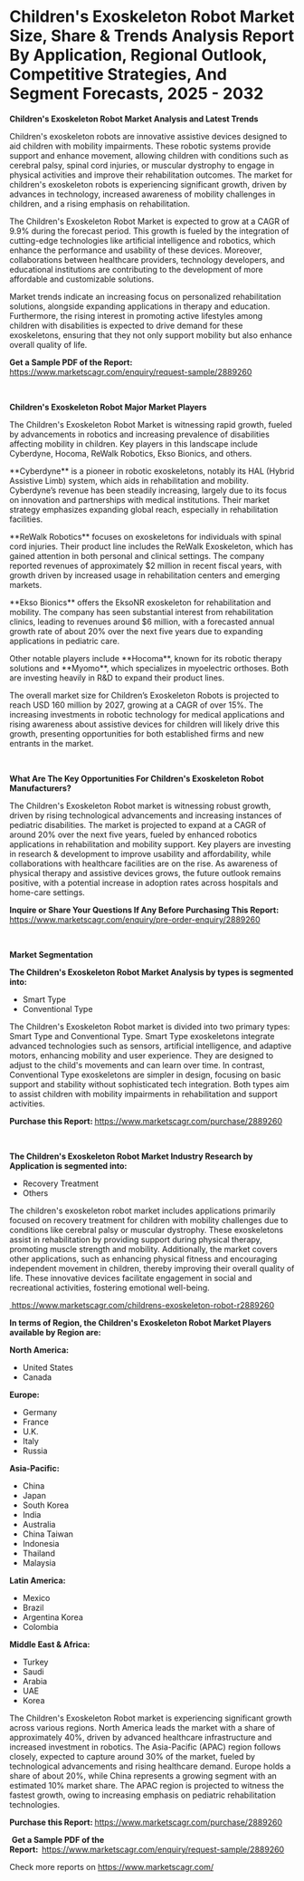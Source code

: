 <p><h1>Children's Exoskeleton Robot Market Size, Share & Trends Analysis Report By Application, Regional Outlook, Competitive Strategies, And Segment Forecasts, 2025 - 2032</h1></p><p><strong>Children's Exoskeleton Robot Market Analysis and Latest Trends</strong></p>
<p><p>Children's exoskeleton robots are innovative assistive devices designed to aid children with mobility impairments. These robotic systems provide support and enhance movement, allowing children with conditions such as cerebral palsy, spinal cord injuries, or muscular dystrophy to engage in physical activities and improve their rehabilitation outcomes. The market for children's exoskeleton robots is experiencing significant growth, driven by advances in technology, increased awareness of mobility challenges in children, and a rising emphasis on rehabilitation.</p><p>The Children's Exoskeleton Robot Market is expected to grow at a CAGR of 9.9% during the forecast period. This growth is fueled by the integration of cutting-edge technologies like artificial intelligence and robotics, which enhance the performance and usability of these devices. Moreover, collaborations between healthcare providers, technology developers, and educational institutions are contributing to the development of more affordable and customizable solutions. </p><p>Market trends indicate an increasing focus on personalized rehabilitation solutions, alongside expanding applications in therapy and education. Furthermore, the rising interest in promoting active lifestyles among children with disabilities is expected to drive demand for these exoskeletons, ensuring that they not only support mobility but also enhance overall quality of life.</p></p>
<p><strong>Get a Sample PDF of the Report:&nbsp;</strong> <a href="https://www.marketscagr.com/enquiry/request-sample/2889260?utm_campaign=3117&utm_medium=2&utm_source=Github&utm_content=ia&utm_term=14032025&utm_id=childrens-exoskeleton-robot">https://www.marketscagr.com/enquiry/request-sample/2889260</a></p>
<p>&nbsp;</p>
<p><strong>Children's Exoskeleton Robot Major Market Players</strong></p>
<p><p>The Children's Exoskeleton Robot Market is witnessing rapid growth, fueled by advancements in robotics and increasing prevalence of disabilities affecting mobility in children. Key players in this landscape include Cyberdyne, Hocoma, ReWalk Robotics, Ekso Bionics, and others.</p><p>**Cyberdyne** is a pioneer in robotic exoskeletons, notably its HAL (Hybrid Assistive Limb) system, which aids in rehabilitation and mobility. Cyberdyne’s revenue has been steadily increasing, largely due to its focus on innovation and partnerships with medical institutions. Their market strategy emphasizes expanding global reach, especially in rehabilitation facilities.</p><p>**ReWalk Robotics** focuses on exoskeletons for individuals with spinal cord injuries. Their product line includes the ReWalk Exoskeleton, which has gained attention in both personal and clinical settings. The company reported revenues of approximately $2 million in recent fiscal years, with growth driven by increased usage in rehabilitation centers and emerging markets.</p><p>**Ekso Bionics** offers the EksoNR exoskeleton for rehabilitation and mobility. The company has seen substantial interest from rehabilitation clinics, leading to revenues around $6 million, with a forecasted annual growth rate of about 20% over the next five years due to expanding applications in pediatric care.</p><p>Other notable players include **Hocoma**, known for its robotic therapy solutions and **Myomo**, which specializes in myoelectric orthoses. Both are investing heavily in R&D to expand their product lines.</p><p>The overall market size for Children’s Exoskeleton Robots is projected to reach USD 160 million by 2027, growing at a CAGR of over 15%. The increasing investments in robotic technology for medical applications and rising awareness about assistive devices for children will likely drive this growth, presenting opportunities for both established firms and new entrants in the market.</p></p>
<p>&nbsp;</p>
<p><strong>What Are The Key Opportunities For Children's Exoskeleton Robot Manufacturers?</strong></p>
<p><p>The Children's Exoskeleton Robot market is witnessing robust growth, driven by rising technological advancements and increasing instances of pediatric disabilities. The market is projected to expand at a CAGR of around 20% over the next five years, fueled by enhanced robotics applications in rehabilitation and mobility support. Key players are investing in research & development to improve usability and affordability, while collaborations with healthcare facilities are on the rise. As awareness of physical therapy and assistive devices grows, the future outlook remains positive, with a potential increase in adoption rates across hospitals and home-care settings.</p></p>
<p><strong>Inquire or Share Your Questions If Any Before Purchasing This Report:</strong> <a href="https://www.marketscagr.com/enquiry/pre-order-enquiry/2889260?utm_campaign=3117&utm_medium=2&utm_source=Github&utm_content=ia&utm_term=14032025&utm_id=childrens-exoskeleton-robot">https://www.marketscagr.com/enquiry/pre-order-enquiry/2889260</a></p>
<p>&nbsp;</p>
<p><strong>Market Segmentation</strong></p>
<p><strong>The Children's Exoskeleton Robot Market Analysis by types is segmented into:</strong></p>
<p><ul><li>Smart Type</li><li>Conventional Type</li></ul></p>
<p><p>The Children's Exoskeleton Robot market is divided into two primary types: Smart Type and Conventional Type. Smart Type exoskeletons integrate advanced technologies such as sensors, artificial intelligence, and adaptive motors, enhancing mobility and user experience. They are designed to adjust to the child's movements and can learn over time. In contrast, Conventional Type exoskeletons are simpler in design, focusing on basic support and stability without sophisticated tech integration. Both types aim to assist children with mobility impairments in rehabilitation and support activities.</p></p>
<p><strong>Purchase this Report:&nbsp;</strong><a href="https://www.marketscagr.com/purchase/2889260?utm_campaign=3117&utm_medium=2&utm_source=Github&utm_content=ia&utm_term=14032025&utm_id=childrens-exoskeleton-robot">https://www.marketscagr.com/purchase/2889260</a></p>
<p>&nbsp;</p>
<p><strong>The Children's Exoskeleton Robot Market Industry Research by Application is segmented into:</strong></p>
<p><ul><li>Recovery Treatment</li><li>Others</li></ul></p>
<p><p>The children's exoskeleton robot market includes applications primarily focused on recovery treatment for children with mobility challenges due to conditions like cerebral palsy or muscular dystrophy. These exoskeletons assist in rehabilitation by providing support during physical therapy, promoting muscle strength and mobility. Additionally, the market covers other applications, such as enhancing physical fitness and encouraging independent movement in children, thereby improving their overall quality of life. These innovative devices facilitate engagement in social and recreational activities, fostering emotional well-being.</p></p>
<p><a href="https://www.marketscagr.com/childrens-exoskeleton-robot-r2889260?utm_campaign=3117&utm_medium=2&utm_source=Github&utm_content=ia&utm_term=14032025&utm_id=childrens-exoskeleton-robot">&nbsp;https://www.marketscagr.com/childrens-exoskeleton-robot-r2889260</a></p>
<p><strong>In terms of Region, the Children's Exoskeleton Robot Market Players available by Region are:</strong></p>
<p>
    <p> <strong> North America: </strong>
        <ul>
            <li>United States</li>
            <li>Canada</li>
        </ul>
        </p> 
    <p> <strong> Europe: </strong>
        <ul>
            <li>Germany</li>
            <li>France</li>
            <li>U.K.</li>
            <li>Italy</li>
            <li>Russia</li>
        </ul>
        </p> 
    <p> <strong> Asia-Pacific: </strong>
        <ul>
            <li>China</li>
            <li>Japan</li>
            <li>South Korea</li>
            <li>India</li>
            <li>Australia</li>
            <li>China Taiwan</li>
            <li>Indonesia</li>
            <li>Thailand</li>
            <li>Malaysia</li>
        </ul>
        </p> 
    <p> <strong> Latin America: </strong>
        <ul>
            <li>Mexico</li>
            <li>Brazil</li>
            <li>Argentina Korea</li>
            <li>Colombia</li>
        </ul>
        </p> 
    <p> <strong> Middle East & Africa: </strong>
        <ul>
            <li>Turkey</li>
            <li>Saudi</li>
            <li>Arabia</li>
            <li>UAE</li>
            <li>Korea</li>
        </ul>
    </p>
    </p>
<p><p>The Children's Exoskeleton Robot market is experiencing significant growth across various regions. North America leads the market with a share of approximately 40%, driven by advanced healthcare infrastructure and increased investment in robotics. The Asia-Pacific (APAC) region follows closely, expected to capture around 30% of the market, fueled by technological advancements and rising healthcare demand. Europe holds a share of about 20%, while China represents a growing segment with an estimated 10% market share. The APAC region is projected to witness the fastest growth, owing to increasing emphasis on pediatric rehabilitation technologies.</p></p>
<p><strong>Purchase this Report: </strong><a href="https://www.marketscagr.com/purchase/2889260?utm_campaign=3117&utm_medium=2&utm_source=Github&utm_content=ia&utm_term=14032025&utm_id=childrens-exoskeleton-robot">https://www.marketscagr.com/purchase/2889260</a></p>
<p>&nbsp;<strong>Get a Sample PDF of the Report:&nbsp;&nbsp;</strong><a href="https://www.marketscagr.com/enquiry/request-sample/2889260?utm_campaign=3117&utm_medium=2&utm_source=Github&utm_content=ia&utm_term=14032025&utm_id=childrens-exoskeleton-robot">https://www.marketscagr.com/enquiry/request-sample/2889260</a></p>
<p><strong></strong></p>
<p>Check more reports on <a href="https://www.marketscagr.com/?utm_campaign=3117&utm_medium=2&utm_source=Github&utm_content=ia&utm_term=14032025&utm_id=childrens-exoskeleton-robot">https://www.marketscagr.com/</a></p>